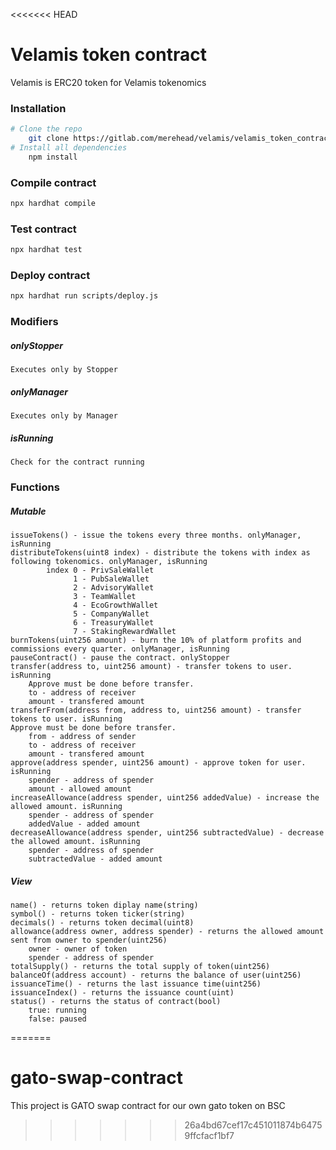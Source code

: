 <<<<<<< HEAD
# Velamis token contract

Velamis is ERC20 token for Velamis tokenomics
### Installation
```sh
# Clone the repo
    git clone https://gitlab.com/merehead/velamis/velamis_token_contracts.git
# Install all dependencies
    npm install
```
### Compile contract
```sh
npx hardhat compile
```
### Test contract
```sh
npx hardhat test
```
### Deploy contract
```sh
npx hardhat run scripts/deploy.js
```
### Modifiers
##### onlyStopper
    Executes only by Stopper
##### onlyManager
    Executes only by Manager
##### isRunning
    Check for the contract running
### Functions
##### Mutable
    issueTokens() - issue the tokens every three months. onlyManager, isRunning
    distributeTokens(uint8 index) - distribute the tokens with index as following tokenomics. onlyManager, isRunning
            index 0 - PrivSaleWallet
                  1 - PubSaleWallet
                  2 - AdvisoryWallet
                  3 - TeamWallet
                  4 - EcoGrowthWallet
                  5 - CompanyWallet
                  6 - TreasuryWallet
                  7 - StakingRewardWallet
    burnTokens(uint256 amount) - burn the 10% of platform profits and commissions every quarter. onlyManager, isRunning
    pauseContract() - pause the contract. onlyStopper
    transfer(address to, uint256 amount) - transfer tokens to user. isRunning
        Approve must be done before transfer.
        to - address of receiver
        amount - transfered amount
    transferFrom(address from, address to, uint256 amount) - transfer tokens to user. isRunning
    Approve must be done before transfer.
        from - address of sender
        to - address of receiver
        amount - transfered amount
    approve(address spender, uint256 amount) - approve token for user. isRunning
        spender - address of spender
        amount - allowed amount
    increaseAllowance(address spender, uint256 addedValue) - increase the allowed amount. isRunning
        spender - address of spender
        addedValue - added amount
    decreaseAllowance(address spender, uint256 subtractedValue) - decrease the allowed amount. isRunning
        spender - address of spender
        subtractedValue - added amount
##### View
    name() - returns token diplay name(string)
    symbol() - returns token ticker(string)
    decimals() - returns token decimal(uint8) 
    allowance(address owner, address spender) - returns the allowed amount sent from owner to spender(uint256)
        owner - owner of token
        spender - address of spender
    totalSupply() - returns the total supply of token(uint256)
    balanceOf(address account) - returns the balance of user(uint256)
    issuanceTime() - returns the last issuance time(uint256)
    issuanceIndex() - returns the issuance count(uint)
    status() - returns the status of contract(bool)
        true: running
        false: paused
     
    
    
    





=======
# gato-swap-contract
This project is GATO swap contract for our own gato token on BSC
>>>>>>> 26a4bd67cef17c451011874b64759ffcfacf1bf7
